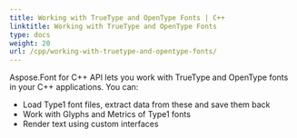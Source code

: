 ```yaml
---
title: Working with TrueType and OpenType Fonts | C++
linktitle: Working with TrueType and OpenType Fonts
type: docs
weight: 20
url: /cpp/working-with-truetype-and-opentype-fonts/
---
```


Aspose.Font for C++ API lets you work with TrueType and OpenType fonts in your C++ applications. You can:
 * Load Type1 font files, extract data from these and save them back
 * Work with Glyphs and Metrics of Type1 fonts
 * Render text using custom interfaces
